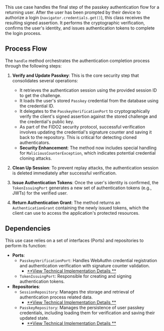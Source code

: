 This use case handles the final step of the passkey authentication flow for a returning user. After the user has been
prompted by their device to authorize a login (`navigator.credentials.get()`), this class receives the resulting signed
assertion. It performs the cryptographic verification, confirms the user's identity, and issues authentication tokens to
complete the login process.

## Process Flow

The `handle` method orchestrates the authentication completion process through the following steps:

1. **Verify and Update Passkey**: This is the core security step that consolidates several operations:
    * It retrieves the authentication session using the provided session ID to get the challenge.
    * It loads the user's stored `Passkey` credential from the database using the credential ID.
    * It delegates to the `PasskeyVerificationPort` to cryptographically verify the client's signed assertion against
      the stored challenge and the credential's public key.
    * As part of the FIDO2 security protocol, successful verification involves updating the credential's signature
      counter and saving it back to the repository. This is critical for detecting cloned authenticators.
    * **Security Enhancement**: The method now includes special handling for `MaliciousCounterException`, which
      indicates potential credential cloning attacks.

2. **Clean Up Session**: To prevent replay attacks, the authentication session is deleted immediately after successful
   verification.

3. **Issue Authentication Tokens**: Once the user's identity is confirmed, the `TokenIssuingPort` generates a new set of
   authentication tokens (e.g., JWTs) for the verified user.

4. **Return Authentication Grant**: The method returns an `AuthenticationGrant` containing the newly issued tokens,
   which the client can use to access the application's protected resources.

## Dependencies

This use case relies on a set of interfaces (Ports) and repositories to perform its function:

* **Ports**:
    * `PasskeyVerificationPort`: Handles WebAuthn credential registration and authentication verification with signature
      counter validation.
        * [**View Technical Implementation Details
          **](https://github.com/BankApp-project/auth/wiki/Implementation-Details#5-feature-passkey-management-and-authentication-webauthn)
    * `TokenIssuingPort`: Responsible for creating and signing authentication tokens.
* **Repositories**:
    * `SessionRepository`: Manages the storage and retrieval of authentication process related data.
        * [**View Technical Implementation Details
          **](https://github.com/BankApp-project/auth/wiki/Implementation-Details#challenge-generation-and-caching)
    * `PasskeyRepository`: Manages the persistence of user passkey credentials, including loading them for
      verification and saving their updated state.
        * [**View Technical Implementation Details
          **](https://github.com/BankApp-project/auth/wiki/Implementation-Details#user-and-passkey-persistence)
